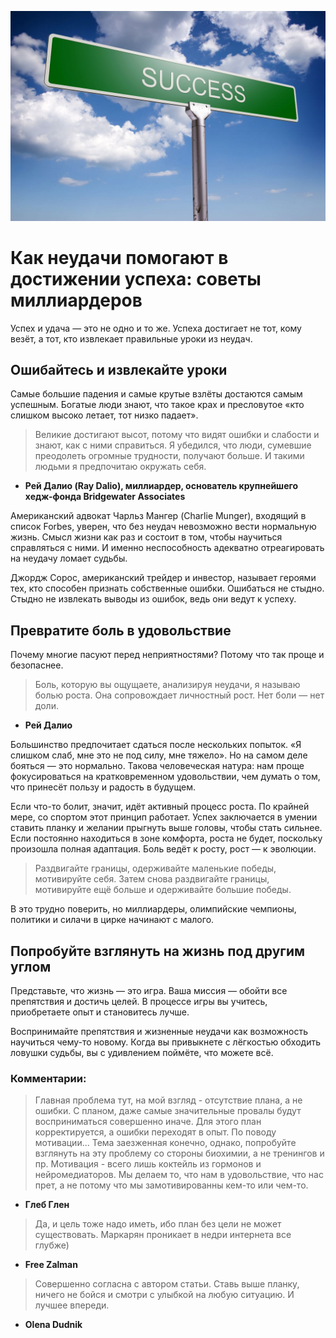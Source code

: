 ![Image of Success](https://github.com/ElBaronDudnik/task1_Binary_Studio_Academy/blob/master/pict_3.jpg)

# Как неудачи помогают в достижении успеха: советы миллиардеров

Успех и удача — это не одно и то же. Успеха достигает не тот, кому везёт, а тот, кто извлекает правильные уроки из неудач.

## Ошибайтесь и извлекайте уроки

Самые большие падения и самые крутые взлёты достаются самым успешным. Богатые люди знают, что такое крах и пресловутое «кто слишком высоко летает, тот низко падает».

> Великие достигают высот, потому что видят ошибки и слабости и знают, как с ними справиться. Я убедился, что люди, сумевшие преодолеть огромные трудности, получают больше. И такими людьми я предпочитаю окружать себя.

- **Рей Далио (Ray Dalio), миллиардер, основатель крупнейшего хедж-фонда Bridgewater Associates**

Американский адвокат Чарльз Мангер (Charlie Munger), входящий в список Forbes, уверен, что без неудач невозможно вести нормальную жизнь. Смысл жизни как раз и состоит в том, чтобы научиться справляться с ними. И именно неспособность адекватно отреагировать на неудачу ломает судьбы.

Джордж Сорос, американский трейдер и инвестор, называет героями тех, кто способен признать собственные ошибки. Ошибаться не стыдно. Стыдно не извлекать выводы из ошибок, ведь они ведут к успеху.

## Превратите боль в удовольствие

Почему многие пасуют перед неприятностями? Потому что так проще и безопаснее.

> Боль, которую вы ощущаете, анализируя неудачи, я называю болью роста. Она сопровождает личностный рост. Нет боли — нет доли.

- **Рей Далио**

Большинство предпочитает сдаться после нескольких попыток. «Я слишком слаб, мне это не под силу, мне тяжело». Но на самом деле бояться — это нормально. Такова человеческая натура: нам проще фокусироваться на кратковременном удовольствии, чем думать о том, что принесёт пользу и радость в будущем.

Если что-то болит, значит, идёт активный процесс роста. По крайней мере, со спортом этот принцип работает. Успех заключается в умении ставить планку и желании прыгнуть выше головы, чтобы стать сильнее. Если постоянно находиться в зоне комфорта, роста не будет, поскольку произошла полная адаптация. Боль ведёт к росту, рост — к эволюции.

> Раздвигайте границы, одерживайте маленькие победы, мотивируйте себя. Затем снова раздвигайте границы, мотивируйте ещё больше и одерживайте большие победы.

В это трудно поверить, но миллиардеры, олимпийские чемпионы, политики и силачи в цирке начинают с малого.

## Попробуйте взглянуть на жизнь под другим углом

Представьте, что жизнь — это игра. Ваша миссия — обойти все препятствия и достичь целей. В процессе игры вы учитесь, приобретаете опыт и становитесь лучше.

Воспринимайте препятствия и жизненные неудачи как возможность научиться чему-то новому. Когда вы привыкнете с лёгкостью обходить ловушки судьбы, вы с удивлением поймёте, что можете всё.

### Комментарии:

> Главная проблема тут, на мой взгляд - отсутствие плана, а не ошибки. С планом, даже самые значительные провалы будут восприниматься совершенно иначе. Для этого план корректируется, а ошибки переходят в опыт.
По поводу мотивации... Тема заезженная конечно, однако, попробуйте взглянуть на эту проблему со стороны биохимии, а не тренингов и пр. Мотивация - всего лишь коктейль из гормонов и нейромедиаторов. Мы делаем то, что нам в удовольствие, что нас прет, а не потому что мы замотивированны кем-то или чем-то.
- **Глеб Глен**

> Да, и цель тоже надо иметь, ибо план без цели не может существовать. Маркарян проникает в недри интернета все глубже)
- **Free Zalman**

> Совершенно согласна с автором статьи. Ставь выше планку, ничего не бойся и смотри с улыбкой на любую ситуацию. И лучшее впереди.
- **Olena Dudnik**

